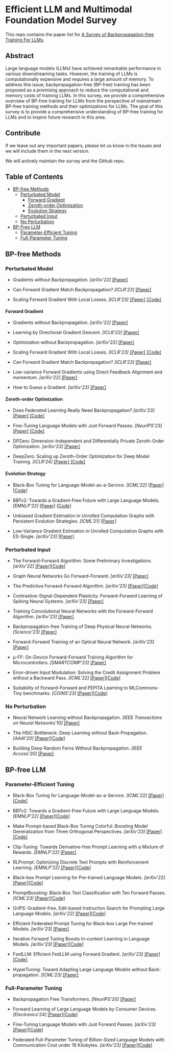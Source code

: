 # Efficient LLM and Multimodal Foundation Model Survey

This repo contains the paper list for [A Survey of Backpropagation-free Training For LLMs](./main-survey-fwd.pdf).

## Abstract

Large language models (LLMs) have achieved remarkable performance in various downstreaming tasks. 
However, the training of LLMs is computationally expensive and requires a large amount of memory. 
To address this issue, backpropagation-free (BP-free) training  has been proposed as a promising approach to reduce the computational and memory costs of training LLMs. 
In this survey, we provide a comprehensive overview of BP-free training for LLMs from the perspective of mainstream BP-free training methods and their optimizations for LLMs.
The goal of this survey is to provide a comprehensive understanding of BP-free training for LLMs and to inspire future research in this area.

<!-- ## Citation

```
@article{xu2024a,
    title = {A Survey of Resource-efficient LLM and Multimodal Foundation Models},
    author = {Xu, Mengwei and Yin, Wangsong and Cai, Dongqi and Yi, Rongjie
    and Xu, Daliang and Wang, Qipeng and Wu, Bingyang and Zhao, Yihao and Yang, Chen
    and Wang, Shihe and Zhang, Qiyang and Lu, Zhenyan and Zhang, Li and Wang, Shangguang
    and Li, Yuanchun, and Liu Yunxin and Jin, Xin and Liu, Xuanzhe},
    journal={arXiv preprint arXiv:2401.08092},
    year = {2024}
}
``` -->

## Contribute

If we leave out any important papers, please let us know in the Issues and we will include them in the next version.

We will actively maintain the survey and the Github repo.

## Table of Contents

- [BP-free Methods](#bp-free-methods)
    - [Perturbated Model](#perturbated-model)
        - [Forward Gradient](#forward-gradient)
        - [Zeroth-order Optimization](#zeroth-order-optimization)
        - [Evolution Strategy](#evolution-strategy)
    - [Perturbated Input](#perturbated-input)
    - [No Perturbation](#no-perturbation)
- [BP-Free LLM](#bp-free-llm)
    - [Parameter-Efficient Tuning](#parameter-efficient-tuning)
    - [Full-Parameter Tuning](#full-parameter-tuning)


## BP-free Methods

### Perturbated Model

- Gradients without Backpropagation. *[arXiv'22]* [[Paper]](https://arxiv.org/abs/2202.08587)

- Can Forward Gradient Match  Backpropagation? *[ICLR'23]* [[Paper]](https://arxiv.org/abs/2306.06968) 

- Scaling Forward Gradient With Local Losses. *[ICLR'23]* [[Paper]](https://arxiv.org/abs/2210.03310) [[Code]](https://github.com/google-research/google-research/tree/master/local_forward_gradient)

#### Forward Gradient

- Gradients without Backpropagation. *[arXiv'22]* [[Paper]](https://arxiv.org/abs/2202.08587)

- Learning by Directional Gradient Descent. *[ICLR'22]* [[Paper]](https://openreview.net/forum?id=5i7lJLuhTm)

- Optimization without Backpropagation. *[arXiv'22]* [[Paper]](https://arxiv.org/abs/2209.06302)

- Scaling Forward Gradient With Local Losses. *[ICLR'23]* [[Paper]](https://arxiv.org/abs/2210.03310) [[Code]](https://github.com/google-research/google-research/tree/master/local_forward_gradient)

- Can Forward Gradient Match  Backpropagation? *[ICLR'23]* [[Paper]](https://arxiv.org/abs/2306.06968) 

- Low-variance Forward Gradients using Direct Feedback Alignment and momentum. *[arXiv'22]* [[Paper]](https://arxiv.org/abs/2212.07282)

- How to Guess a Gradient. *[arXiv'23]* [[Paper]](https://arxiv.org/abs/2312.04709)

#### Zeroth-order Optimization

- Does Federated Learning Really Need Backpropagation? *[arXiv'23]* [[Paper]](https://arxiv.org/abs/2301.12195) [[Code]](https://github.com/FengHZ/BAFFLE)

- Fine-Tuning Language Models with Just Forward Passes. *[NeurIPS'23]* [[Paper]](https://arxiv.org/abs/2305.17333) [[Code]](https://github.com/princeton-nlp/MeZO)

- DPZero: Dimension-Independent and Differentially Private Zeroth-Order Optimization. *[arXiv'23]* [[Paper]](https://arxiv.org/abs/2310.09639)

- DeepZero: Scaling up Zeroth-Order Optimization for Deep Model Training. *[ICLR'24]* [[Paper]](https://arxiv.org/abs/2310.02025) [[Code]](https://github.com/OPTML-Group/DeepZero)


#### Evolution Strategy

- Black-Box Tuning for Language-Model-as-a-Service. *[ICML'22]* [[Paper]](https://arxiv.org/abs/2201.03514) [[Code]](https://github.com/txsun1997/Black-Box-Tuning)

- BBTv2: Towards a Gradient-Free Future with Large Language Models. *[EMNLP'22]* [[Paper]](https://arxiv.org/abs/2205.11200) [[Code]](https://github.com/txsun1997/Black-Box-Tuning)

- Unbiased Gradient Estimation in Unrolled Computation Graphs with Persistent Evolution Strategies. *[ICML'21]* [[Paper]](https://arxiv.org/abs/2112.13835)

- Low-Variance Gradient Estimation in Unrolled Computation Graphs with ES-Single. *[arXiv'23]* [[Paper]](https://arxiv.org/abs/2304.11153)
### Perturbated Input

- The Forward-Forward Algorithm: Some Preliminary Investigations. *[arXiv'22]* [[Paper]](https://arxiv.org/abs/2212.13345)[[Code]](https://github.com/pytorch/examples/tree/main/mnist_forward_forward)

- Graph Neural Networks Go Forward-Forward. *[arXiv'23]* [[Paper]](https://arxiv.org/abs/2302.05282)

- The Predictive Forward-Forward Algorithm. *[arXiv'23]* [[Paper]](https://arxiv.org/abs/2301.01452)[[Code]](https://github.com/ago109/predictive-forward-forward)

- Contrastive-Signal-Dependent Plasticity: Forward-Forward Learning of Spiking Neural Systems. *[arXiv'23]* [[Paper]](https://arxiv.org/abs/2303.18187)

- Training Convolutional Neural Networks with the Forward-Forward Algorithm. *[arXiv'23]* [[Paper]](https://arxiv.org/abs/2312.14924)

- Backpropagation-free Training of Deep Physical Neural Networks. *[Science'23]* [[Paper]](https://www.science.org/doi/abs/10.1126/science.adi8474)

- Forward-Forward Training of an Optical Neural Network. *[arXiv'23]* [[Paper]](https://arxiv.org/abs/2305.19170)

- µ-FF: On-Device Forward-Forward Training Algorithm for Microcontrollers. *[SMARTCOMP'23]* [[Paper]](https://ieeexplore.ieee.org/abstract/document/10207585)

- Error-driven Input Modulation: Solving the Credit Assignment Problem without a Backward Pass. *[ICML'22]* [[Paper]](https://proceedings.mlr.press/v162/dellaferrera22a.html?trk=public_post_comment-text)[[Code]](https://github.com/GiorgiaD/PEPITA)

- Suitability of Forward-Forward and PEPITA Learning to MLCommons-Tiny benchmarks. *[COINS'23]* [[Paper]](https://ieeexplore.ieee.org/document/10189239)[[Code]](https://github.com/fabrizioaymone/suitability-of-Forward-Forwardand-PEPITA-learning)

### No Perturbation

- Neural Network Learning without Backpropagation. *[IEEE Transactions on Neural Networks'10]* [[Paper]](https://ieeexplore.ieee.org/abstract/document/5580116)

- The HSIC Bottleneck: Deep Learning without Back-Propagation. *[AAAI'20]* [[Paper]](https://ojs.aaai.org/index.php/AAAI/article/view/5950)[[Code]](https://github.com/choasma/HSIC-Bottleneck)

- Building Deep Random Ferns Without Backpropagation. *[IEEE Access'20]* [[Paper]](https://ieeexplore.ieee.org/abstract/document/8952691)

## BP-free LLM

### Parameter-Efficient Tuning

- Black-Box Tuning for Language-Model-as-a-Service. *[ICML'22]* [[Paper]](https://proceedings.mlr.press/v162/sun22e.html)[[Code]](https://github.com/txsun1997/Black-Box-Tuning)

- BBTv2: Towards a Gradient-Free Future with Large Language Models. *[EMNLP'22]* [[Paper]](https://aclanthology.org/2022.emnlp-main.259/)[[Code]](https://github.com/txsun1997/Black-Box-Tuning)

- Make Prompt-based Black-Box Tuning Colorful: Boosting Model Generalization from Three Orthogonal Perspectives. *[arXiv'23]* [[Paper]](https://arxiv.org/abs/2305.08088)[[Code]](https://github.com/QiushiSun/BBT-RGB)

- Clip-Tuning: Towards Derivative-free Prompt Learning with a Mixture of Rewards. *[EMNLP'22]* [[Paper]](https://aclanthology.org/2022.findings-emnlp.8/)

- RLPrompt: Optimizing Discrete Text Prompts with Reinforcement Learning. *[EMNLP'22]* [[Paper]](https://aclanthology.org/2022.emnlp-main.222/)[[Code]](https://github.com/mingkaid/rl-prompt)

- Black-box Prompt Learning for Pre-trained Language Models. *[arXiv'22]* [[Paper]](https://arxiv.org/abs/2201.08531)[[Code]](https://github.com/shizhediao/Black-Box-Prompt-Learning)

- PromptBoosting: Black-Box Text Classification with Ten Forward Passes. *[ICML'23]* [[Paper]](https://proceedings.mlr.press/v202/hou23b.html)[[Code]](https://github.com/UCSB-NLP-Chang/PromptBoosting)

- GrIPS: Gradient-free, Edit-based Instruction Search for Prompting Large Language Models. *[arXiv'22]* [[Paper]](https://arxiv.org/abs/2203.07281)[[Code]](https://github.com/archiki/GrIPS)

- Efficient Federated Prompt Tuning for Black-box Large Pre-trained Models. *[arXiv'23]* [[Paper]](https://arxiv.org/abs/2310.03123)

- Iterative Forward Tuning Boosts In-context Learning in Language Models. *[arXiv'23]* [[Paper]](https://arxiv.org/abs/2305.13016)[[Code]](https://github.com/AlibabaResearch/DAMO-ConvAI)

- FwdLLM: Efficient FedLLM using Forward Gradient. *[arXiv'23]* [[Paper]](https://arxiv.org/abs/2308.13894)[[Code]](https://github.com/UbiquitousLearning/FwdLLM)

- HyperTuning: Toward Adapting Large Language Models without Back-propagation. *[ICML'23]* [[Paper]](https://proceedings.mlr.press/v202/phang23a.html)

### Full-Parameter Tuning

- Backpropagation Free Transformers. *[NeurIPS'20]* [[Paper]](https://dinkofranceschi.com/docs/bft.pdf)

- Forward Learning of Large Language Models by Consumer Devices. *[Electronics'24]* [[Paper]](https://www.mdpi.com/2079-9292/13/2/402)[[Code]](https://github.com/fabrizioaymone/forward-learning-of-LLMs-to-consmer-devices)

- Fine-Tuning Language Models with Just Forward Passes. *[arXiv'23]* [[Paper]](https://arxiv.org/abs/2305.17333)[[Code]](https://github.com/princeton-nlp/MeZO)

- Federated Full-Parameter Tuning  of Billion-Sized Language Models with Communication Cost under 18 Kilobytes.  *[arXiv'23]* [[Paper]](https://arxiv.org/abs/2312.06353)[[Code]](https://github.com/alibaba/FederatedScope/tree/FedKSeed)